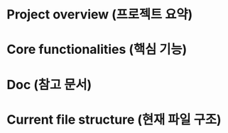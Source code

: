 # Project overview (프로젝트 요약)


# Core functionalities (핵심 기능)

# Doc (참고 문서)

# Current file structure (현재 파일 구조)